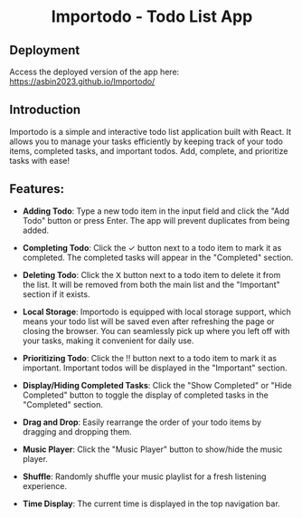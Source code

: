 <h1 align="center">Importodo - Todo List App</h1>

## Deployment

Access the deployed version of the app here: https://asbin2023.github.io/Importodo/



## Introduction

Importodo is a simple and interactive todo list application built with React. It allows you to manage your tasks efficiently by keeping track of your todo items, completed tasks, and important todos. Add, complete, and prioritize tasks with ease!



## Features:

- **Adding Todo**: Type a new todo item in the input field and click the "Add Todo" button or press Enter. The app will prevent duplicates from being added.

- **Completing Todo**: Click the ✓ button next to a todo item to mark it as completed. The completed tasks will appear in the "Completed" section.

- **Deleting Todo**: Click the 𝖷 button next to a todo item to delete it from the list. It will be removed from both the main list and the "Important" section if it exists.

- **Local Storage**: Importodo is equipped with local storage support, which means your todo list will be saved even after refreshing the page or closing the browser. You can seamlessly pick up where you left off with your tasks, making it convenient for daily use.

- **Prioritizing Todo**: Click the ‼️ button next to a todo item to mark it as important. Important todos will be displayed in the "Important" section.

- **Display/Hiding Completed Tasks**: Click the "Show Completed" or "Hide Completed" button to toggle the display of completed tasks in the "Completed" section.

- **Drag and Drop**: Easily rearrange the order of your todo items by dragging and dropping them.

- **Music Player**: Click the "Music Player" button to show/hide the music player.
  
- **Shuffle**: Randomly shuffle your music playlist for a fresh listening experience.
  
- **Time Display**: The current time is displayed in the top navigation bar.










